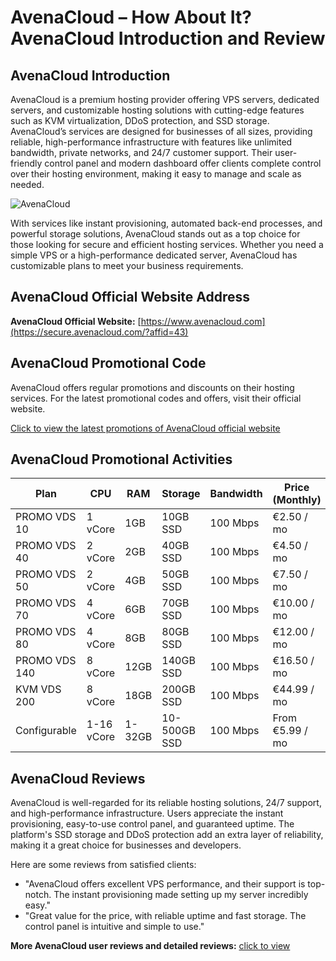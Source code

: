 # AvenaCloud – How About It? AvenaCloud Introduction and Review

## AvenaCloud Introduction
AvenaCloud is a premium hosting provider offering VPS servers, dedicated servers, and customizable hosting solutions with cutting-edge features such as KVM virtualization, DDoS protection, and SSD storage. AvenaCloud’s services are designed for businesses of all sizes, providing reliable, high-performance infrastructure with features like unlimited bandwidth, private networks, and 24/7 customer support. Their user-friendly control panel and modern dashboard offer clients complete control over their hosting environment, making it easy to manage and scale as needed.

![AvenaCloud](https://github.com/user-attachments/assets/4b253831-4889-4d22-8bff-0645073c3f48)

With services like instant provisioning, automated back-end processes, and powerful storage solutions, AvenaCloud stands out as a top choice for those looking for secure and efficient hosting services. Whether you need a simple VPS or a high-performance dedicated server, AvenaCloud has customizable plans to meet your business requirements.

## AvenaCloud Official Website Address
**AvenaCloud Official Website:** [https://www.avenacloud.com](https://secure.avenacloud.com/?affid=43)

## AvenaCloud Promotional Code
AvenaCloud offers regular promotions and discounts on their hosting services. For the latest promotional codes and offers, visit their official website.

[Click to view the latest promotions of AvenaCloud official website](https://secure.avenacloud.com/?affid=43)

## AvenaCloud Promotional Activities

| Plan          | CPU     | RAM  | Storage         | Bandwidth     | Price (Monthly) | Purchase Link                           |
|---------------|---------|------|-----------------|---------------|-----------------|-----------------------------------------|
| PROMO VDS 10  | 1 vCore | 1GB  | 10GB SSD        | 100 Mbps      | €2.50 / mo      | [Order Now](https://secure.avenacloud.com/?affid=43) |
| PROMO VDS 40  | 2 vCore | 2GB  | 40GB SSD        | 100 Mbps      | €4.50 / mo      | [Order Now](https://secure.avenacloud.com/?affid=43) |
| PROMO VDS 50  | 2 vCore | 4GB  | 50GB SSD        | 100 Mbps      | €7.50 / mo      | [Order Now](https://secure.avenacloud.com/?affid=43) |
| PROMO VDS 70  | 4 vCore | 6GB  | 70GB SSD        | 100 Mbps      | €10.00 / mo     | [Order Now](https://secure.avenacloud.com/?affid=43) |
| PROMO VDS 80  | 4 vCore | 8GB  | 80GB SSD        | 100 Mbps      | €12.00 / mo     | [Order Now](https://secure.avenacloud.com/?affid=43) |
| PROMO VDS 140 | 8 vCore | 12GB | 140GB SSD       | 100 Mbps      | €16.50 / mo     | [Order Now](https://secure.avenacloud.com/?affid=43) |
| KVM VDS 200   | 8 vCore | 18GB | 200GB SSD       | 100 Mbps      | €44.99 / mo     | [Order Now](https://secure.avenacloud.com/?affid=43) |
| Configurable  | 1-16 vCore | 1-32GB | 10-500GB SSD | 100 Mbps     | From €5.99 / mo | [Order Now](https://secure.avenacloud.com/?affid=43) |

## AvenaCloud Reviews
AvenaCloud is well-regarded for its reliable hosting solutions, 24/7 support, and high-performance infrastructure. Users appreciate the instant provisioning, easy-to-use control panel, and guaranteed uptime. The platform's SSD storage and DDoS protection add an extra layer of reliability, making it a great choice for businesses and developers.

Here are some reviews from satisfied clients:
- "AvenaCloud offers excellent VPS performance, and their support is top-notch. The instant provisioning made setting up my server incredibly easy."
- "Great value for the price, with reliable uptime and fast storage. The control panel is intuitive and simple to use."

**More AvenaCloud user reviews and detailed reviews:** [click to view](https://secure.avenacloud.com/?affid=43)
